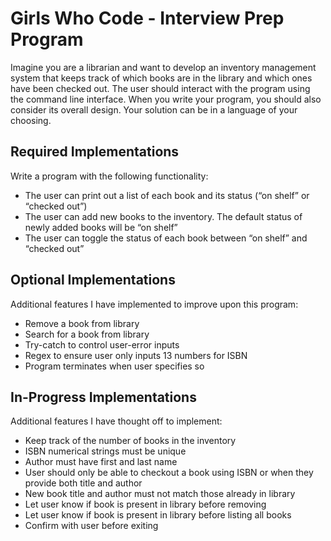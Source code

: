 # Girls Who Code - Interview Prep Program
Imagine you are a librarian and want to develop an inventory management system that keeps track of which
books are in the library and which ones have been checked out. The user should interact with the program using the command line interface. When you write your program, you should also consider its overall design. Your solution can be in a language of your choosing.

## Required Implementations
Write a program  with the following functionality:
- The user can print out a list of each book and its status (“on shelf” or “checked out”) 
- The user can add new books to the inventory. The default status of newly added books will be “on shelf”
- The user can toggle the status of each book between “on shelf” and “checked out”

## Optional Implementations
Additional features I have implemented to improve upon this program:
- Remove a book from library
- Search for a book from library
- Try-catch to control user-error inputs
- Regex to ensure user only inputs 13 numbers for ISBN
- Program terminates when user specifies so

## In-Progress Implementations
Additional features I have thought off to implement:
- Keep track of the number of books in the inventory
- ISBN numerical strings must be unique
- Author must have first and last name
- User should only be able to checkout a book using ISBN or when they provide both title and author
- New book title and author must not match those already in library
- Let user know if book is present in library before removing
- Let user know if book is present in library before listing all books
- Confirm with user before exiting
